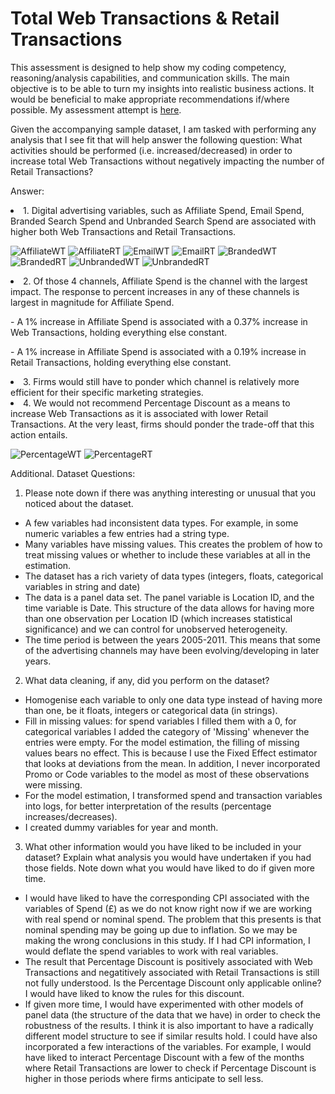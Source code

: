 # Total Web Transactions & Retail Transactions

This assessment is designed to help show my coding competency, reasoning/analysis capabilities, and communication skills. The main objective is to be able to turn my insights into realistic business actions. It would be beneficial to make appropriate recommendations if/where possible. My assessment attempt is [here](https://github.com/manuzrpEd/TotalWebTransactions-RetailTransactions/blob/main/Web%26RetailTransactions.ipynb).

Given the accompanying sample dataset, I am tasked with performing any analysis that I see fit that will help answer the following question: What activities should be performed (i.e. increased/decreased) in order to increase total Web Transactions without negatively impacting the number of Retail Transactions? 

Answer:
<p>
<li>
    1. Digital advertising variables, such as Affiliate Spend, Email Spend, Branded Search Spend and Unbranded Search Spend are associated with higher both Web Transactions and Retail Transactions.
    <p>
    <img src="https://github.com/manuzrpEd/TotalWebTransactions-RetailTransactions/blob/main/AffiliateWT.png" alt="AffiliateWT"/>
    <img src="https://github.com/manuzrpEd/TotalWebTransactions-RetailTransactions/blob/main/AffiliateRT.png" alt="AffiliateRT"/>
    <img src="https://github.com/manuzrpEd/TotalWebTransactions-RetailTransactions/blob/main/EmailWT.png" alt="EmailWT"/>
    <img src="https://github.com/manuzrpEd/TotalWebTransactions-RetailTransactions/blob/main/EmailRT.png" alt="EmailRT"/>
    <img src="https://github.com/manuzrpEd/TotalWebTransactions-RetailTransactions/blob/main/BrandedWT.png" alt="BrandedWT"/>
    <img src="https://github.com/manuzrpEd/TotalWebTransactions-RetailTransactions/blob/main/BrandedRT.png" alt="BrandedRT"/>
    <img src="https://github.com/manuzrpEd/TotalWebTransactions-RetailTransactions/blob/main/UnbrandedWT.png" alt="UnbrandedWT"/>
    <img src="https://github.com/manuzrpEd/TotalWebTransactions-RetailTransactions/blob/main/UnbrandedRT.png" alt="UnbrandedRT"/>


</li>
<li>
    2. Of those 4 channels, Affiliate Spend is the channel with the largest impact. The response to percent increases in any of these channels is largest in magnitude for Affiliate Spend.
    <p>
    - A 1% increase in Affiliate Spend is associated with a 0.37% increase in Web Transactions, holding everything else constant.
        <p>
    - A 1% increase in Affiliate Spend is associated with a 0.19% increase in Retail Transactions, holding everything else constant.
</li>
<li>
    3. Firms would still have to ponder which channel is relatively more efficient for their specific marketing strategies.
</li>
<li>
    4. We would not recommend Percentage Discount as a means to increase Web Transactions as it is associated with lower Retail Transactions. At the very least, firms should ponder the trade-off that this action entails.
    <p>
        <img src="https://github.com/manuzrpEd/TotalWebTransactions-RetailTransactions/blob/main/PercentageWT.png" alt="PercentageWT"/>
        <img src="https://github.com/manuzrpEd/TotalWebTransactions-RetailTransactions/blob/main/PercentageRT.png" alt="PercentageRT"/>
</li>
</p>


Additional. Dataset Questions:

1.	Please note down if there was anything interesting or unusual that you noticed about the dataset. 
   * A few variables had inconsistent data types. For example, in some numeric variables a few entries had a string type.
   * Many variables have missing values. This creates the problem of how to treat missing values or whether to include these variables at all in the estimation.
   * The dataset has a rich variety of data types (integers, floats, categorical variables in string and date)
   * The data is a panel data set. The panel variable is Location ID, and the time variable is Date. This structure of the data allows for having more than one observation per Location ID (which increases statistical significance) and we can control for unobserved heterogeneity.
   * The time period is between the years 2005-2011. This means that some of the advertising channels may have been evolving/developing in later years.
2.	What data cleaning, if any, did you perform on the dataset?
  - Homogenise each variable to only one data type instead of having more than one, be it floats, integers or categorical data (in strings).
  - Fill in missing values: for spend variables I filled them with a 0, for categorical variables I added the category of 'Missing' whenever the entries were empty. For the model estimation, the filling of missing values bears no effect. This is because I use the Fixed Effect estimator that looks at deviations from the mean. In addition, I never incorporated Promo or Code variables to the model as most of these observations were missing.
  - For the model estimation, I transformed spend and transaction variables into logs, for better interpretation of the results (percentage increases/decreases).
  - I created dummy variables for year and month.
3.	What other information would you have liked to be included in your dataset? Explain what analysis you would have undertaken if you had those fields. Note down what you would have liked to do if given more time. 
  - I would have liked to have the corresponding CPI associated with the variables of Spend (£) as we do not know right now if we are working with real spend or nominal spend. The problem that this presents is that nominal spending may be going up due to inflation. So we may be making the wrong conclusions in this study. If I had CPI information, I would deflate the spend variables to work with real variables.
  - The result that Percentage Discount is positively associated with Web Transactions and negatitively associated with Retail Transactions is still not fully understood. Is the Percentage Discount only applicable online? I would have liked to know the rules for this discount.
  - If given more time, I would have experimented with other models of panel data (the structure of the data that we have) in order to check the robustness of the results. I think it is also important to have a radically different model structure to see if similar results hold. I could have also incorporated a few interactions of the variables. For example, I would have liked to interact Percentage Discount with a few of the months where Retail Transactions are lower to check if Percentage Discount is higher in those periods where firms anticipate to sell less.
